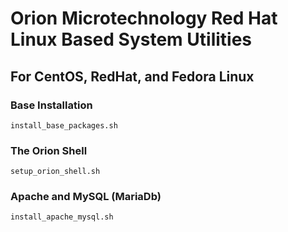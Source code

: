 # Orion Microtechnology Red Hat Linux Based System Utilities
## For CentOS, RedHat, and Fedora Linux

### Base Installation
    install_base_packages.sh
### The Orion Shell
    setup_orion_shell.sh
### Apache and MySQL (MariaDb)
    install_apache_mysql.sh
